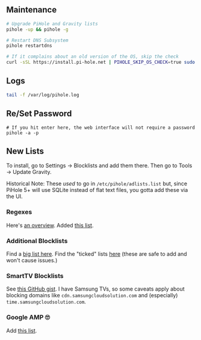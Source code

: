 ## Maintenance

```bash
# Upgrade PiHole and Gravity lists
pihole -up && pihole -g

# Restart DNS Subsystem
pihole restartdns

# If it complains about an old version of the OS, skip the check
curl -sSL https://install.pi-hole.net | PIHOLE_SKIP_OS_CHECK=true sudo -E bash
```

## Logs

```bash
tail -f /var/log/pihole.log
```

## Re/Set Password

```
# If you hit enter here, the web interface will not require a password 
pihole -a -p
```

## New Lists

To install, go to Settings -> Blocklists and add them there. Then go to Tools -> Update Gravity.

Historical Note: These _used_ to go in `/etc/pihole/adlists.list` but, since PiHole 5+ will use SQLite instead of flat text files, you gotta add these via the UI.

### Regexes

Here's [an overview](https://docs.pi-hole.net/ftldns/regex/overview/). Added [this list](https://raw.githubusercontent.com/mmotti/pihole-regex/master/regex.list).

### Additional Blocklists

Find a [big list here](https://firebog.net/). Find the "ticked" lists [here](https://v.firebog.net/hosts/lists.php) (these are safe to add and won't cause issues.)

### SmartTV Blocklists

See [this GitHub gist](https://github.com/Perflyst/PiHoleBlocklist/blob/master/SmartTV.txt). I have Samsung TVs, so some caveats apply about blocking domains like `cdn.samsungcloudsolution.com` and (especially) `time.samsungcloudsolution.com`.

### Google AMP 🙄

Add [this list](https://www.github.developerdan.com/hosts/lists/amp-hosts-extended.txt).
